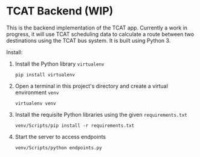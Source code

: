 # TCAT Backend (WIP)

This is the backend implementation of the TCAT app. Currently a work in progress, it will use TCAT scheduling data to calculate a route between two destinations using the TCAT bus system. It is built using Python 3.

Install:
1. Install the Python library `virtualenv`

   `pip install virtualenv`

2. Open a terminal in this project's directory and create a virtual environment `venv`

   `virtualenv venv`

3. Install the requisite Python libraries using the given `requirements.txt`

   `venv/Scripts/pip install -r requirements.txt`

4. Start the server to access endpoints

   `venv/Scripts/python endpoints.py`
